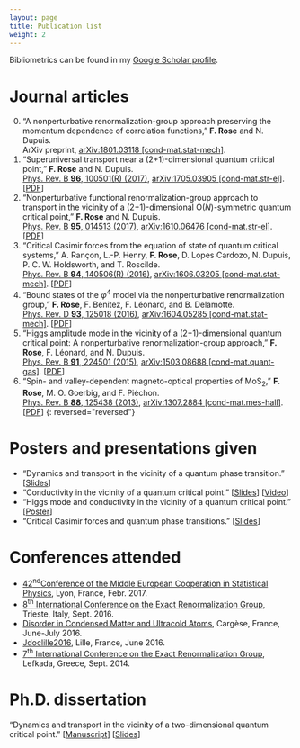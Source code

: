 ```yaml
---
layout: page
title: Publication list
weight: 2
---
```


Bibliometrics can be found in my [Google Scholar profile](https://scholar.google.com/citations?user=Vw_RiCgAAAAJ).

# Journal articles

0. “A nonperturbative renormalization-group approach preserving the momentum dependence of correlation functions,” **F. Rose** and N. Dupuis.  
ArXiv preprint, [arXiv:1801.03118 [cond-mat.stat-mech]](https://arxiv.org/abs/1801.03118).
0. “Superuniversal transport near a (2+1)-dimensional quantum critical point,” **F. Rose** and N. Dupuis.  
 [Phys. Rev. B **96**, 100501(R) (2017)](http://dx.doi.org/10.1103/PhysRevB.96.100501), [arXiv:1705.03905 [cond-mat.str-el]](http://arxiv.org/abs/1705.03905). [[PDF]({{site.baseurl}}/docs/PhysRevB.96.100501.pdf)]
0. “Nonperturbative functional renormalization-group approach to transport in the vicinity of a (2+1)-dimensional O(*N*)-symmetric quantum critical point,” **F. Rose** and N. Dupuis.  
 [Phys. Rev. B **95**, 014513 (2017)](http://dx.doi.org/10.1103/PhysRevB.95.014513), [arXiv:1610.06476 [cond-mat.str-el]](http://arxiv.org/abs/1610.06476). [[PDF]({{site.baseurl}}/docs/PhysRevB.95.014513.pdf)]
0. “Critical Casimir forces from the equation of state of quantum critical systems,” A. Rançon, L.-P. Henry, **F. Rose**, D. Lopes Cardozo, N. Dupuis, P. C. W. Holdsworth, and T. Roscilde.  
 [Phys. Rev. B **94**, 140506(R) (2016)](http://dx.doi.org/10.1103/PhysRevB.94.140506), [arXiv:1606.03205 [cond-mat.stat-mech]](http://arxiv.org/abs/1606.03205). [[PDF]({{site.baseurl}}/docs/PhysRevB.94.140506.pdf)]
0. “Bound states of the *φ*<sup>4</sup> model via the nonperturbative renormalization group,” **F. Rose**, F. Benitez, F. Léonard, and B. Delamotte.  
 [Phys. Rev. D **93**, 125018 (2016)](http://dx.doi.org/10.1103/PhysRevD.93.125018), [arXiv:1604.05285 [cond-mat.stat-mech]](http://arxiv.org/abs/1604.05285). [[PDF]({{site.baseurl}}/docs/PhysRevD.93.125018.pdf)]
0. “Higgs amplitude mode in the vicinity of a (2+1)-dimensional quantum critical point: A nonperturbative renormalization-group approach,” **F. Rose**, F. Léonard, and N. Dupuis.  
 [Phys. Rev. B **91**, 224501 (2015)](http://dx.doi.org/10.1103/PhysRevB.91.224501), [arXiv:1503.08688 [cond-mat.quant-gas]](http://arxiv.org/abs/1503.08688). [[PDF]({{site.baseurl}}/docs/PhysRevB.91.224501.pdf)]
0. “Spin- and valley-dependent magneto-optical properties of MoS<sub>2</sub>,” **F. Rose**, M. O. Goerbig, and F. Piéchon.  
 [Phys. Rev. B **88**, 125438 (2013)](http://dx.doi.org/10.1103/PhysRevB.88.125438), [arXiv:1307.2884 [cond-mat.mes-hall]](http://arxiv.org/abs/1307.2884). [[PDF]({{site.baseurl}}/docs/PhysRevB.88.125438.pdf)]
{: reversed="reversed"}
  
# Posters and presentations given

* “Dynamics and transport in the vicinity of a quantum phase transition.” [[Slides]({{site.baseurl}}/docs/seminar_munchen.pdf)]
* “Conductivity in the vicinity of a quantum critical point.” [[Slides]({{site.baseurl}}/docs/rose_erg16.pdf)] [[Video](http://indico.ictp.it/event/7608/session/2/contribution/42/material/video/0.link)]
* “Higgs mode and conductivity in the vicinity of a quantum critical point.” [[Poster]({{site.baseurl}}/docs/poster_cargese.pdf)]
* “Critical Casimir forces and quantum phase transitions.” [[Slides]({{site.baseurl}}/docs/rose_casimir.pdf)]

# Conferences attended

* [42<sup>nd</sup>Conference of the Middle European Cooperation in Statistical Physics](https://meco42.sciencesconf.org), Lyon, France, Febr. 2017.
* [8<sup>th</sup> International Conference on the Exact Renormalization Group](http://indico.ictp.it/event/7608/), Trieste, Italy, Sept. 2016.
* [Disorder in Condensed Matter and Ultracold Atoms](https://dcmua2016.sciencesconf.org), Cargèse, France, June-July 2016.
* [Jdoclille2016](https://jdoclille2016.sciencesconf.org), Lille, France, June 2016.
* [7<sup>th</sup> International Conference on the Exact Renormalization Group](http://erg2014.phys.uoa.gr), Lefkada, Greece, Sept. 2014.



# Ph.D. dissertation

“Dynamics and transport in the vicinity of a two-dimensional quantum critical point.” [[Manuscript]({{site.baseurl}}/docs/Rose_manuscrit.pdf)] [[Slides]({{site.baseurl}}/docs/soutenance_rose.pdf)]

